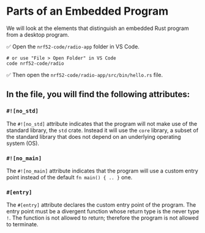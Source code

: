 # Parts of an Embedded Program

We will look at the elements that distinguish an embedded Rust program from a desktop program.

✅ Open the `nrf52-code/radio-app` folder in VS Code.

```console
# or use "File > Open Folder" in VS Code
code nrf52-code/radio
```

✅ Then open the `nrf52-code/radio-app/src/bin/hello.rs` file.

## In the file, you will find the following attributes:

### `#![no_std]`

 The `#![no_std]` attribute indicates that the program will not make use of the standard library, the `std` crate. Instead it will use the `core` library, a subset of the standard library that does not depend on an underlying operating system (OS).

### `#![no_main]`

The `#![no_main]` attribute indicates that the program will use a custom entry point instead of the default `fn main() { .. }` one.

### `#[entry]`

The `#[entry]` attribute declares the custom entry point of the program. The entry point must be a divergent function whose return type is the never type `!`. The function is not allowed to return; therefore the program is not allowed to terminate.
